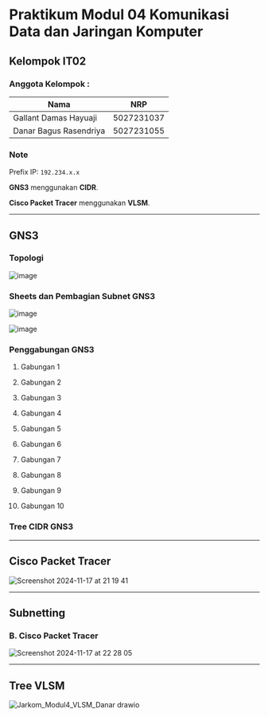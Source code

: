 # Praktikum Modul 04 Komunikasi Data dan Jaringan Komputer
## Kelompok IT02
### Anggota Kelompok :
|             Nama              |     NRP    |
|-------------------------------|------------|
| Gallant Damas Hayuaji         | 5027231037 |
| Danar Bagus Rasendriya        | 5027231055 |

### Note
Prefix IP: `192.234.x.x`

**GNS3** menggunakan **CIDR**.

**Cisco Packet Tracer** menggunakan **VLSM**.

***
## GNS3
### Topologi
![image](https://github.com/user-attachments/assets/fcfbe360-cf50-4470-9818-a804875d05c7)

### Sheets dan Pembagian Subnet GNS3
![image](https://github.com/user-attachments/assets/7051942f-b0c3-4b4f-a7b2-ed6c85a2d9a8)

![image](https://github.com/user-attachments/assets/3bd37376-94e4-4d49-a448-0eb02be8a20a)


### Penggabungan GNS3
1. Gabungan 1

2. Gabungan 2

3. Gabungan 3

4. Gabungan 4

5. Gabungan 5

6. Gabungan 6

7. Gabungan 7

8. Gabungan 8

9. Gabungan 9

10. Gabungan 10

### Tree CIDR GNS3

***
## Cisco Packet Tracer
![Screenshot 2024-11-17 at 21 19 41](https://github.com/user-attachments/assets/5cf2d163-59f9-447f-bae6-c1df892dd6eb)

***
## Subnetting

### B. Cisco Packet Tracer
![Screenshot 2024-11-17 at 22 28 05](https://github.com/user-attachments/assets/ac428c21-8d5c-4c1f-bfe8-ee8c3d977b17)

***
## Tree VLSM
![Jarkom_Modul4_VLSM_Danar drawio](https://github.com/user-attachments/assets/ee8e8ba7-3f21-4606-abc2-91fc3ecdd006)
